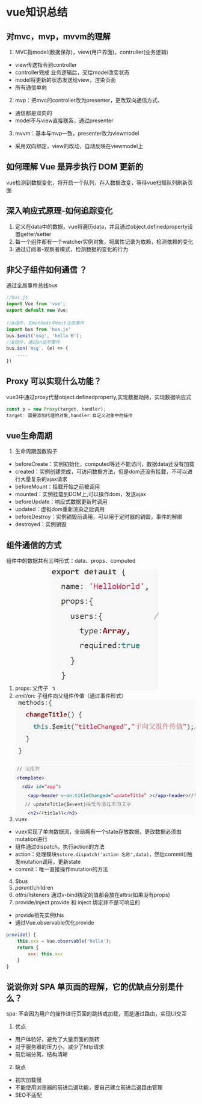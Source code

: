 # vue知识总结

## 对mvc，mvp，mvvm的理解
1. MVC指model(数据保存)，view(用户界面)，contruller(业务逻辑)
- view传送指令到controller
- controller完成 业务逻辑后，交给model改变状态
- model将更新的状态发送给view，渲染页面
- 所有通信单向
2. mvp：把mvc的controller改为presenter，更改双向通信方式、
- 通信都是双向的
- model不与view直接联系，通过presenter
3. mvvm：基本与mvp一致，presenter改为viewmodel
- 采用双向绑定，view的改动，自动反映在viewmodel上

## 如何理解 Vue 是异步执行 DOM 更新的 
vue检测到数据变化，将开启一个队列，存入数据改变，等待vue扫描队列刷新页面

## 深入响应式原理-如何追踪变化
1. 定义在data中的数据，vue将遍历data，并且通过object.definedproperty设置getter/setter
2. 每一个组件都有一个watcher实例对象，将属性记录为依赖，检测依赖的变化
3. 通过订阅者-观察者模式，检测数据的变化的行为

## 非父子组件如何通信 ？

通过全局事件总线bus
```js
//bus.js
import Vue from 'vue';
export default new Vue;

//A组件，在methods中emit注册事件
import bus from 'bus.js'
bus.$emit('msg', 'hello B');
//B组件，通过on监听事件
bus.$on('msg', (e) => {
	....
})
```
## Proxy 可以实现什么功能？
vue3中通过proxy代替object.definedproperty,实现数据劫持，实现数据响应式
```js
const p = new Proxy(target, handler);
target: 需要添加代理的对象,handler:自定义对象中的操作
```

## vue生命周期
1. 生命周期函数钩子
- beforeCreate：实例初始化，computed等还不能访问，数据data还没有加载
- created：实例创建完成，可访问数据方法，但是dom还没有挂载，不可以进行大量复杂的ajax请求
- beforeMount：挂载开始之前被调用
- mounted：实例挂载到DOM上,可以操作dom，发送ajax
- beforeUpdate：响应式数据更新时调用
- updated：虚拟dom重新渲染之后调用
- beforeDestroy：实例销毁前调用，可以用于定时器的销毁，事件的解绑
- destroyed：实例销毁

## 组件通信的方式
组件中的数据共有三种形式：data、props、computed
1. props: 父传子
![](05_files/1.jpg)
2. $emit/$on: 子组件向父组件传值（通过事件形式）
![](05_files/2.jpg)
![](05_files/3.jpg)
3. vuex
* vuex实现了单向数据流，全局拥有一个state存放数据，更改数据必须由mutation进行
* 组件通过dispatch，执行action的方法
* action：处理模块```$store.dispatch('action 名称',data)```，然后commit()触发mutation调用，更新state
* commit：唯一直接操作mutation的方法
4. $bus
5. $parent/$children
6. $attrs/$listeners
通过v-bind绑定的值都会放在attrs(如果没有props)
7. provide/inject
provide 和 inject 绑定并不是可响应的
* provide祖先实例this
* 通过Vue.observable优化provide
```js
provide() {
	this.xxx = Vue.observable('hello');
	return {
		xxx: this.xxx
	}
}
```
## 说说你对 SPA 单页面的理解，它的优缺点分别是什么？
spa: 不会因为用户的操作进行页面的跳转或加载，而是通过路由，实现UI交互
1. 优点
- 用户体验好，避免了大量页面的跳转
- 对于服务器的压力小，减少了http请求
- 前后端分离，结构清晰
2. 缺点
- 初次加载慢
- 不能使用浏览器的前进后退功能，要自己建立前进后退路由管理
- SEO不适配
